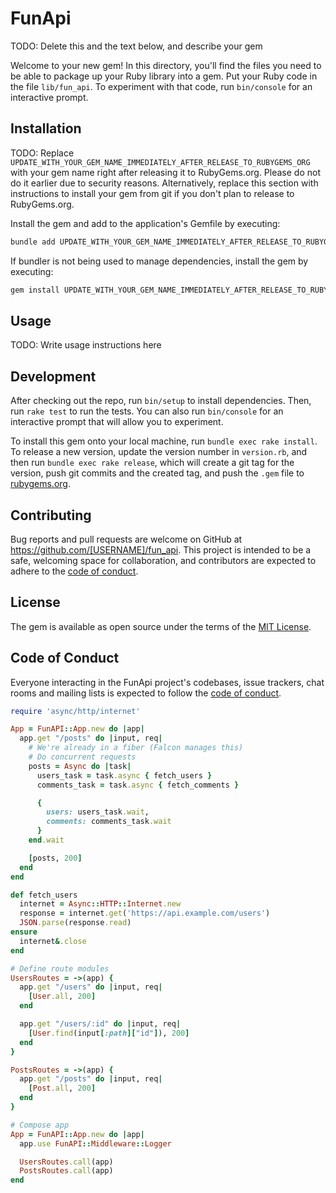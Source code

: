 # FunApi

TODO: Delete this and the text below, and describe your gem

Welcome to your new gem! In this directory, you'll find the files you need to be able to package up your Ruby library into a gem. Put your Ruby code in the file `lib/fun_api`. To experiment with that code, run `bin/console` for an interactive prompt.

## Installation

TODO: Replace `UPDATE_WITH_YOUR_GEM_NAME_IMMEDIATELY_AFTER_RELEASE_TO_RUBYGEMS_ORG` with your gem name right after releasing it to RubyGems.org. Please do not do it earlier due to security reasons. Alternatively, replace this section with instructions to install your gem from git if you don't plan to release to RubyGems.org.

Install the gem and add to the application's Gemfile by executing:

```bash
bundle add UPDATE_WITH_YOUR_GEM_NAME_IMMEDIATELY_AFTER_RELEASE_TO_RUBYGEMS_ORG
```

If bundler is not being used to manage dependencies, install the gem by executing:

```bash
gem install UPDATE_WITH_YOUR_GEM_NAME_IMMEDIATELY_AFTER_RELEASE_TO_RUBYGEMS_ORG
```

## Usage

TODO: Write usage instructions here

## Development

After checking out the repo, run `bin/setup` to install dependencies. Then, run `rake test` to run the tests. You can also run `bin/console` for an interactive prompt that will allow you to experiment.

To install this gem onto your local machine, run `bundle exec rake install`. To release a new version, update the version number in `version.rb`, and then run `bundle exec rake release`, which will create a git tag for the version, push git commits and the created tag, and push the `.gem` file to [rubygems.org](https://rubygems.org).

## Contributing

Bug reports and pull requests are welcome on GitHub at https://github.com/[USERNAME]/fun_api. This project is intended to be a safe, welcoming space for collaboration, and contributors are expected to adhere to the [code of conduct](https://github.com/[USERNAME]/fun_api/blob/master/CODE_OF_CONDUCT.md).

## License

The gem is available as open source under the terms of the [MIT License](https://opensource.org/licenses/MIT).

## Code of Conduct

Everyone interacting in the FunApi project's codebases, issue trackers, chat rooms and mailing lists is expected to follow the [code of conduct](https://github.com/[USERNAME]/fun_api/blob/master/CODE_OF_CONDUCT.md).


```ruby
require 'async/http/internet'

App = FunAPI::App.new do |app|
  app.get "/posts" do |input, req|
    # We're already in a fiber (Falcon manages this)
    # Do concurrent requests
    posts = Async do |task|
      users_task = task.async { fetch_users }
      comments_task = task.async { fetch_comments }

      {
        users: users_task.wait,
        comments: comments_task.wait
      }
    end.wait

    [posts, 200]
  end
end

def fetch_users
  internet = Async::HTTP::Internet.new
  response = internet.get('https://api.example.com/users')
  JSON.parse(response.read)
ensure
  internet&.close
end

# Define route modules
UsersRoutes = ->(app) {
  app.get "/users" do |input, req|
    [User.all, 200]
  end

  app.get "/users/:id" do |input, req|
    [User.find(input[:path]["id"]), 200]
  end
}

PostsRoutes = ->(app) {
  app.get "/posts" do |input, req|
    [Post.all, 200]
  end
}

# Compose app
App = FunAPI::App.new do |app|
  app.use FunAPI::Middleware::Logger

  UsersRoutes.call(app)
  PostsRoutes.call(app)
end
```
